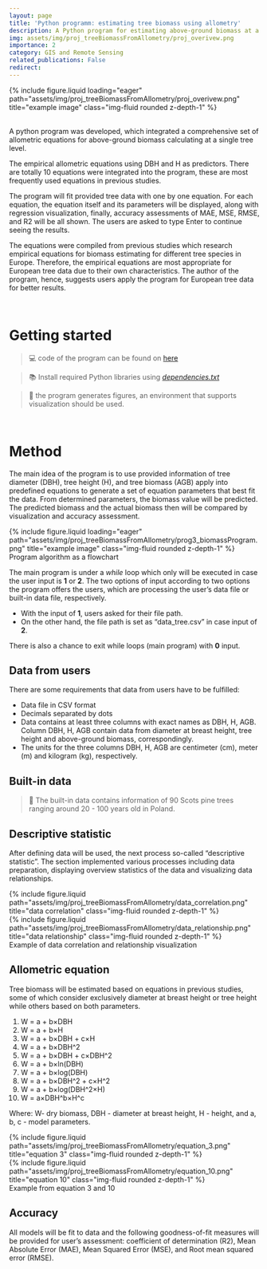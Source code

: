 ```yaml
---
layout: page
title: 'Python programm: estimating tree biomass using allometry'
description: A Python program for estimating above-ground biomass at a single tree level using allometric equations
img: assets/img/proj_treeBiomassFromAllometry/proj_overivew.png
importance: 2
category: GIS and Remote Sensing
related_publications: False
redirect:
---
```


<div class="row">
    <div class="col-sm mt-3 mt-md-0">
        {% include figure.liquid loading="eager" path="assets/img/proj_treeBiomassFromAllometry/proj_overivew.png" title="example image" class="img-fluid rounded z-depth-1" %}
    </div>
</div>

<br/>

A python program was developed, which integrated a comprehensive set of allometric equations for above-ground biomass calculating at a single tree level. 

The empirical allometric equations using DBH and H as predictors. There are totally 10 equations were integrated into the program, these are most frequently used equations in previous studies. 

The program will fit provided tree data with one by one equation. For each equation, the equation itself and its parameters will be displayed, along with regression visualization, finally, accuracy assessments of MAE, MSE, RMSE, and R2 will be all shown. The users are asked to type Enter to continue seeing the results.

The equations were compiled from previous studies which research empirical equations for biomass estimating for different tree species in Europe. Therefore, the empirical equations are most appropriate for European tree data due to their own characteristics. The author of the program, hence, suggests users apply the program for European tree data for better results.

<br/>

# Getting started

> 💻 code of the program can be found on [here](https://github.com/VietDucNg/treeBiomass-from-allometry/tree/main/code)

> 📚 Install required Python libraries using *[dependencies.txt](https://github.com/VietDucNg/treeBiomass-from-allometry/blob/main/dependencies.txt)*

> 🤔 the program generates figures, an environment that supports visualization should be used. 

<br/>

# Method
The main idea of the program is to use provided information of tree diameter (DBH), tree height (H), and tree biomass (AGB) apply into predefined equations to generate a set of equation parameters that best fit the data. From determined parameters, the biomass value will be predicted. The predicted biomass and the actual biomass then will be compared by visualization and accuracy assessment.

<div class="row">
    <div class="col-sm mt-3 mt-md-0">
        {% include figure.liquid loading="eager" path="assets/img/proj_treeBiomassFromAllometry/prog3_biomassProgram.png" title="example image" class="img-fluid rounded z-depth-1" %}
    </div>
</div>
<div class="caption">
    Program algorithm as a flowchart
</div>

The main program is under a *while* loop which only will be executed in case the user input is **1** or **2**. The two options of input according to two options the program offers the users, which are processing the user’s data file or built-in data file, respectively. 

- With the input of **1**, users asked for their file path. 
- On the other hand, the file path is set as “data_tree.csv” in case input of **2**. 

There is also a chance to exit while loops (main program) with **0** input.

## Data from users
There are some requirements that data from users have to be fulfilled:
- Data file in CSV  format
- Decimals separated by dots
- Data contains at least three columns with exact names as DBH, H, AGB. Column DBH, H, AGB contain data from diameter at breast height, tree height and above-ground biomass, correspondingly.
- The units for the three columns DBH, H, AGB are centimeter (cm), meter (m) and kilogram (kg), respectively.

## Built-in data
> 📁 The built-in data contains information of 90 Scots pine trees ranging around 20 - 100 years old in Poland.

## Descriptive statistic
After defining data will be used, the next process so-called “descriptive statistic”. The section implemented various processes including data preparation, displaying overview statistics of the data and visualizing data relationships.

<div class="row justify-content-sm-center">
  <div class="col-sm mt-3 mt-md-0">
    {% include figure.liquid path="assets/img/proj_treeBiomassFromAllometry/data_correlation.png" title="data correlation" class="img-fluid rounded z-depth-1" %}
  </div>
  <div class="col-sm mt-3 mt-md-0">
    {% include figure.liquid path="assets/img/proj_treeBiomassFromAllometry/data_relationship.png" title="data relationship" class="img-fluid rounded z-depth-1" %}
  </div>
</div>
<div class="caption">
    Example of data correlation and relationship visualization
</div>



## Allometric equation
Tree biomass will be estimated based on equations in previous studies, some of which consider exclusively diameter at breast height or tree height while others based on both parameters.

1. W = a + b×DBH
2. W = a + b×H
3. W = a + b×DBH + c×H
4. W = a + b×DBH^2
5. W = a + b×DBH + c×DBH^2
6. W = a + b×ln(DBH)
7. W = a + b×log(DBH)
8. W = a + b×DBH^2 + c×H^2
9. W = a + b×log(DBH^2×H)
10. W = a×DBH^b×H^c

Where: W- dry biomass, DBH - diameter at breast height, H - height, and a, b, c - model parameters.

<div class="row justify-content-sm-center">
  <div class="col-sm-8 mt-3 mt-md-0">
    {% include figure.liquid path="assets/img/proj_treeBiomassFromAllometry/equation_3.png" title="equation 3" class="img-fluid rounded z-depth-1" %}
  </div>
  <div class="col-sm-4 mt-3 mt-md-0">
    {% include figure.liquid path="assets/img/proj_treeBiomassFromAllometry/equation_10.png" title="equation 10" class="img-fluid rounded z-depth-1" %}
  </div>
</div>
<div class="caption">
    Example from equation 3 and 10
</div>

## Accuracy 
All models will be fit to data and the following goodness-of-fit measures will be provided for user’s assessment: coefficient of determination (R2), Mean Absolute Error (MAE), Mean Squared Error (MSE), and Root mean squared error (RMSE).

